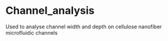 # Channel_analysis

Used to analyse channel width and depth on cellulose nanofiber microfluidic channels
